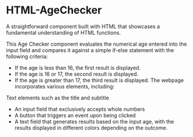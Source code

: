 # HTML-AgeChecker
A straightforward component built with HTML that showcases a fundamental understanding of HTML functions.

This Age Checker component evaluates the numerical age entered into the input field and compares it against a simple if-else statement with the following criteria:

- If the age is less than 16, the first result is displayed.
- If the age is 16 or 17, the second result is displayed.
- If the age is greater than 17, the third result is displayed.
The webpage incorporates various elements, including:

Text elements such as the title and subtitle
- An input field that exclusively accepts whole numbers
- A button that triggers an event upon being clicked
- A text field that generates results based on the input age, with the results displayed in different colors depending on the outcome.
